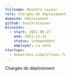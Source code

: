 ```yaml
---
fullname: Bouchra Lazaar
role: Chargée de déploiement
domaine: Déploiement
github: bouchralazaar
missions:
  - start: 2021-08-27
    end: 2021-12-31
    status: independent
    employer: La zone
startups:
  - demarches-simplifiees.fr
---
```


Chargée de déploiement
